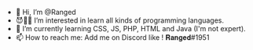 - 👋 Hi, I’m @Ranged
- 😈🤙🏿 I’m interested in learn all kinds of programming languages.
- 🌱 I’m currently learning CSS, JS, PHP, HTML and Java (I'm not expert).
- 📫 How to reach me: Add me on Discord like ! 𝐑𝐚𝐧𝐠𝐞𝐝#1951

<!---
RangedRhyme17/RangedRhyme17 is a ✨ special ✨ repository because its `README.md` (this file) appears on your GitHub profile.
You can click the Preview link to take a look at your changes.
--->
